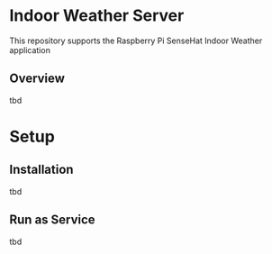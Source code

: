 # Indoor Weather Server

This repository supports the Raspberry Pi SenseHat Indoor Weather application

## Overview
tbd

# Setup
## Installation
tbd

## Run as Service
tbd

